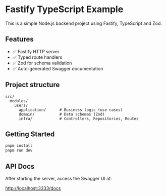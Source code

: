 
# Fastify TypeScript Example

This is a simple Node.js backend project using Fastify, TypeScript and Zod.

## Features

- ✅ Fastify HTTP server
- ✅ Typed route handlers
- ✅ Zod for schema validation
- ✅ Auto-generated Swagger documentation

## Project structure

```
src/
  modules/
    users/
      application/      # Business logic (use cases)
      domain/           # Data schemas (Zod)
      infra/            # Controllers, Repositories, Routes
```

## Getting Started

```bash
pnpm install
pnpm run dev
```

## API Docs

After starting the server, access the Swagger UI at:

[http://localhost:3333/docs](http://localhost:3333/docs)
